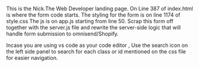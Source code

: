 This is the Nick.The Web Developer landing page.
On Line 387 of index.html is where the form code starts.
The styling for the form is on line 1174 of style.css
The js is on app.js starting from line 50.
Scrap this form off together with the server.js file and rewrite the server-side logic that will handle form submission to omnisend/Shopify.

Incase you are using vs code as your code editor , Use the search icon on the left side panel to search for each class or id mentioned on the css file for easier navigation.